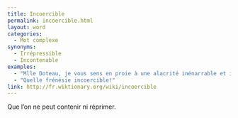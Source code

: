 ```yaml
---
title: Incoercible
permalink: incoercible.html
layout: word
categories:
  - Mot complexe
synonyms:
  - Irrépressible
  - Incontenable
examples:
  - "Mlle Doteau, je vous sens en proie à une alacrité inénarrable et incoercible."
  - "Quelle frénésie incoercible!"
link: http://fr.wiktionary.org/wiki/incoercible
---
```


Que l’on ne peut contenir ni réprimer.

